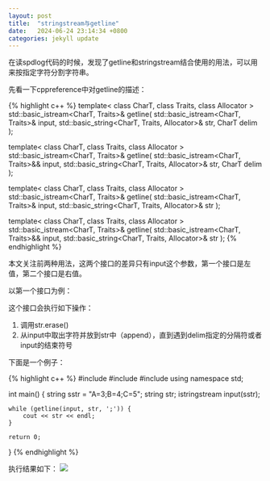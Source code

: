 ```yaml
---
layout: post
title:  "stringstream与getline"
date:   2024-06-24 23:14:34 +0800
categories: jekyll update
---
```

在读spdlog代码的时候，发现了getline和stringstream结合使用的用法，可以用来按指定字符分割字符串。

先看一下cppreference中对getline的描述：

{% highlight c++ %}
template< class CharT, class Traits, class Allocator >
std::basic_istream<CharT, Traits>&
    getline( std::basic_istream<CharT, Traits>& input,
             std::basic_string<CharT, Traits, Allocator>& str, CharT delim );

template< class CharT, class Traits, class Allocator >
std::basic_istream<CharT, Traits>&
    getline( std::basic_istream<CharT, Traits>&& input,
             std::basic_string<CharT, Traits, Allocator>& str, CharT delim );

template< class CharT, class Traits, class Allocator >
std::basic_istream<CharT, Traits>&
    getline( std::basic_istream<CharT, Traits>& input,
             std::basic_string<CharT, Traits, Allocator>& str );

template< class CharT, class Traits, class Allocator >
std::basic_istream<CharT, Traits>&
    getline( std::basic_istream<CharT, Traits>&& input,
             std::basic_string<CharT, Traits, Allocator>& str );
{% endhighlight %}

本文关注前两种用法，这两个接口的差异只有input这个参数，第一个接口是左值，第二个接口是右值。

以第一个接口为例：

这个接口会执行如下操作：
1. 调用str.erase()
2. 从input中取出字符并放到str中（append），直到遇到delim指定的分隔符或者input的结束符号

下面是一个例子：

{% highlight c++ %}
#include <iostream>
#include <sstream>
#include <string>
using namespace std;

int main()
{
    string sstr = "A=3;B=4;C=5";
    string str;
    istringstream input(sstr);

    while (getline(input, str, ';')) {
        cout << str << endl;
    }

    return 0;
}
{% endhighlight %}

执行结果如下：
<img src="https://smileshineme.github.io//images/20241017/res.png">
